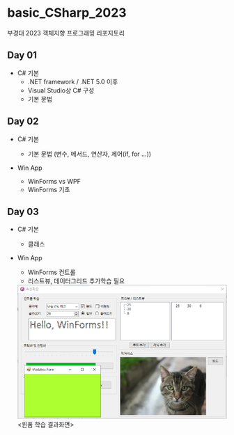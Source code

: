# basic_CSharp_2023
부경대 2023 객체지향 프로그래밍 리포지토리

## Day 01
- C# 기본
	- .NET framework / .NET 5.0 이후
	- Visual Studio상 C# 구성
	- 기본 문법
	
## Day 02
- C# 기본
	- 기본 문법 (변수, 메서드, 연산자, 제어(if, for ...))
	
- Win App
	- WinForms vs WPF
	- WinForms 기초
	
## Day 03
- C# 기본
	- 클래스
	
- Win App
	- WinForms 컨트롤
	- 리스트뷰, 데이터그리드 추가학습 필요
	<img src ="https://raw.githubusercontent.com/kimjihyeon-angela/basic_CSharp_2023/main/Image/WinForms.png" width = "700">
	<윈폼 학습 결과화면>
	